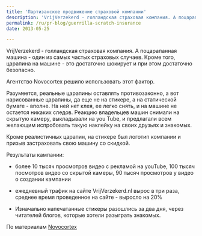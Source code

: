 ```yaml
---
title: 'Партизанское продвижение страховой компании'
description: 'VrijVerzekerd - голландская страховая компания. А поцарапанная машина - один из самых частых страховых случаев. Кроме того, царапина на машине - это достаточно шокирует и при этом достаточно безопасно.'
permalink: /ru/pr-blog/guerrilla-scratch-insurance
date: 2013-05-25

---
```


VrijVerzekerd - голландская страховая компания. А поцарапанная машина - один из самых частых страховых случаев. Кроме того, царапина на машине - это достаточно шокирует и при этом достаточно безопасно.

Агентство Novocortex решило использовать этот фактор.

Разумеется, реальные царапины оставлять противозаконно, а вот нарисованные царапины, да еще не на стикере, а на статической бумаге - вполне. На ней нет клея, ее легко снять, и на машине не остается никаких следов. Реакцию владельцев машин снимали на скрытую камеру, выкладывали на you Tube, и предлагали всем желающим испробовать такую наклейку на своих друзьях и знакомых.

Кроме реалистичных царапин, на стикере был логотип компании и призыв  застраховать свою машину со скидкой.

Результаты кампании:

 - более 10 тысяч просмотров видео с рекламой на youTube, 100 тысяч посмотров видео со скрытой камеры, 90 тысяч просмотров у видео о создании кампании

 - ежедневный трафик на сайте VrijVerzekerd.nl вырос в три раза, среднее время проведенное на сайте - выросло на 20%

 - Изначально напечатанные стикеры разошлись за два дня, через читателей блогов, которые хотели разыграть знакомых.

По материалам <a href="http://novocortex.com/work/guerrilla-marketing-campaign-scratches-on-your-car/">Novocortex</a>

